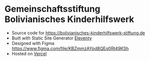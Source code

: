 # Gemeinschaftsstiftung Bolivianisches Kinderhilfswerk

- Source code for https://bolivianisches-kinderhilfswerk-stiftung.de
- Built with Static Site Generator [Eleventy](https://www.11ty.dev/) 
- Designed with Figma https://www.figma.com/file/KBZmmzAYpd8QEq0Rt49KSh
- Hosted on [Vercel](https://vercel.com/)

